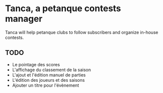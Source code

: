 # Tanca, a petanque contests manager

Tanca will help petanque clubs to follow subscribers and organize in-house contests.

## TODO

 - Le pointage des scores
 - L'affichage du classement de la saison
 - L'ajout et l'édition manuel de parties
 - L'édition des joueurs et des saisons
 - Ajouter un titre pour l'évènement
